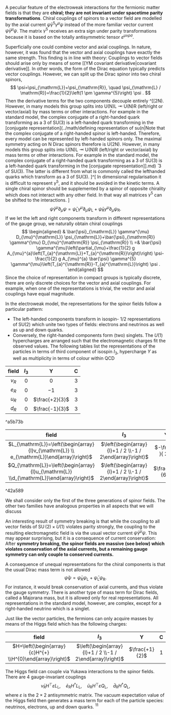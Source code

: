 A peculiar feature of the electroweak interactions for the fermionic matter fields is that they are **chiral; they are not invariant under spacetime parity transformations**. Chiral couplings of spinors to a vector field are modelled by the axial current $\bar{\psi} \gamma^{5} \gamma^{\mu} \psi$ instead of the more familiar vector current $\bar{\psi} \gamma^{\mu} \psi$. The matrix $\gamma^{5}$ receives an extra sign under parity transformations because it is based on the totally antisymmetric tensor $\varepsilon^{\mu \nu \rho \sigma}$.

Superficially one could combine vector and axial couplings. In nature, however, it was found that the vector and axial couplings have exactly the same strength. This finding is in line with theory: Couplings to vector fields should arise only by means of some [[YM covariant derivative|covariant derivative]]. In other words, the form of the Dirac equation typically predicts vector couplings. However, we can split up the Dirac spinor into two chiral spinors,
$$
\psi=\psi_{\mathrm{L}}+\psi_{\mathrm{R}}, \quad \psi_{\mathrm{L} / \mathrm{R}}=\frac{1}{2}\left(1 \pm \gamma^{5}\right) \psi .
$$
Then the derivative terms for the two components decouple entirely ^[[2N). However, in many models this group splits into U(N)L ⇥ U(N)R (left/right or vector/axial) by mass terms or other interactions. For example in the standard model, the complex conjugate of a right-handed quark transforming as a 3 of SU(3) is a left-handed quark transforming in the [conjugate representation](../math/defining representation of su(n|Note that the complex conjugate of a right-handed spinor is left-handed. Therefore, every model can be represented by left-handed spinors only. The maximal symmetry acting on N Dirac spinors therefore is U(2N). However, in many models this group splits into U(N)L ⇥ U(N)R (left/right or vector/axial) by mass terms or other interactions. For example in the standard model, the complex conjugate of a right-handed quark transforming as a 3 of SU(3) is a left-handed quark transforming in the [conjugate representation]].md)  ̄ 3 of SU(3). The latter is different from what is commonly called the lefthanded quarks which transform as a 3 of SU(3). ]^[ In dimensional regularisation it is difficult to represent $\gamma^5$, and it should be avoided in the kinetic terms. A single chiral spinor should be supplemented by a spinor of opposite chirality which does not interact with any other field. In that way all matrices $\gamma^5$ can be shifted to the interactions.
]
$$
\bar{\psi} \gamma^{\mu} \partial_{\mu} \psi=\bar{\psi}_{\mathrm{L}} \gamma^{\mu} \partial_{\mu} \psi_{\mathrm{L}}+\bar{\psi}_{\mathrm{R}} \gamma^{\mu} \partial_{\mu} \psi_{\mathrm{R}} .
$$
If we let the left and right components transform in different representations of the gauge group, we naturally obtain chiral couplings
$$
\begin{aligned}
& \bar{\psi}_{\mathrm{L}} \gamma^{\mu} D_{\mu}^{\mathrm{L}} \psi_{\mathrm{L}}+\bar{\psi}_{\mathrm{R}} \gamma^{\mu} D_{\mu}^{\mathrm{R}} \psi_{\mathrm{R}} \\
=& \bar{\psi} \gamma^{\mu}\left(\partial_{\mu}+\frac{1}{2} g A_{\mu}^{a}\left(T_{a}^{\mathrm{L}}+T_{a}^{\mathrm{R}}\right)\right) \psi-\frac{1}{2} g A_{\mu}^{a} \bar{\psi} \gamma^{5} \gamma^{\mu}\left(T_{a}^{\mathrm{R}}-T_{a}^{\mathrm{L}}\right) \psi .
\end{aligned}
$$
Since the choice of representation in compact groups is typically discrete, there are only discrete choices for the vector and axial couplings. For example, when one of the representations is trivial, the vector and axial couplings have equal magnitude.

In the electroweak model, the representations for the spinor fields follow a particular pattern: 
- The left-handed components transform in isospin- $1 / 2$ representations of $\mathrm{SU}(2)$ which unite two types of fields: electrons and neutrinos as well as up and down quarks. 
- Conversely, the right-handed components form (two) singlets. The $U(1)$ hypercharges are arranged such that the electromagnetic charges fit the observed values. The following tables list the representations of the particles in terms of third component of isospin $I_{3}$, hypercharge $Y$ as well as multiplicity in terms of colour within QCD

| field | $I_3$ |   Y   |  C  |
|:-----:|:-----:|:-----:|:---:|
| $v_R$ |   $0$   |   $0$   |  $3$  |
| $e_R$ |   $0$   |  $-1$   |  $3$  |
| $u_R$ |   $0$   | $\frac{+2}{3}$ |  $3$  |
| $d_R$ |   $0$   | $\frac{-1}{3}$ |  $3$  |

^a5b73b

|                                           field                                           |                           $I_3$                          |        Y         |  C  |
|:-----------------------------------------------------------------------------------------:|:---------------------------------------------------------:|:----------------:|:---:|
| $L_{\mathrm{L}}=\left(\begin{array}{l}v_{\mathrm{L}} \\ e_{\mathrm{L}}\end{array}\right)$ | $\left(\begin{array}{l}+1 / 2 \\-1 / 2\end{array}\right)$ | $-\frac{1 }{ 2}$ | $1$ |
| $Q_{\mathrm{L}}=\left(\begin{array}{l}u_{\mathrm{L}} \\d_{\mathrm{L}}\end{array}\right)$  | $\left(\begin{array}{l}+1 / 2 \\-1 / 2\end{array}\right)$ |  $\frac{+1}{6}$  |  3  |

^42a589

We shall consider only the first of the three generations of spinor fields. The other two families have analogous properties in all aspects that we will discuss


An interesting result of symmetry breaking is that while the coupling to all vector fields of $\operatorname{SU}(2) \times U(1)$ violates parity strongly, the coupling to the resulting electromagnetic field is via the usual vector current $\bar{\psi} \gamma^{\mu} \psi$. This may appear surprising, but it is a consequence of current conservation: After **symmetry breaking, the spinor fields are massive (see below) which violates conservation of the axial currents, but a remaining gauge symmetry can only couple to conserved currents.**

A consequence of unequal representations for the chiral components is that the usual Dirac mass term is not allowed
$$
\bar{\psi} \psi=\bar{\psi}_{\mathrm{R}} \psi_{\mathrm{L}}+\bar{\psi}_{\mathrm{L}} \psi_{\mathrm{R}} .
$$
For instance, it would break conservation of axial currents, and thus violate the gauge symmetry. There is another type of mass term for Dirac fields, called a Majorana mass, but it is allowed only for real representations. All representations in the standard model, however, are complex, except for a right-handed neutrino which is a singlet. 

Just like the vector particles, the fermions can only acquire masses by means of the Higgs field which has the following charges:

|                           field                           |                           $I_3$                           |   Y   |  C  |
|:---------------------------------------------------------:|:---------------------------------------------------------:|:-----:|:---:|
| $H=\left(\begin{array}{c}H^{+} \\H^{0}\end{array}\right)$ | $\left(\begin{array}{l}+1 / 2 \\-1 / 2\end{array}\right)$ | $\frac{+1}{2}$ |  $1$ |


The Higgs field can couple via Yukawa interactions to the spinor fields. There are 4 gauge-invariant couplings
$$
\bar{\nu}_{\mathrm{R}} H^{\top} \varepsilon L_{\mathrm{L}}, \quad \bar{e}_{\mathrm{R}} H^{\dagger} L_{\mathrm{L}}, \quad \bar{u}_{\mathrm{R}} H^{\top} \varepsilon Q_{\mathrm{L}}, \quad \bar{d}_{\mathrm{R}} H^{\dagger} Q_{\mathrm{L}},
$$
where $\varepsilon$ is the $2 \times 2$ antisymmetric matrix. The vacuum expectation value of the Higgs field then generates a mass term for each of the particle species: neutrinos, electrons, up and down quarks. ${ }^{11}$